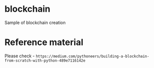 # blockchain
Sample of blockchain creation

# Reference material 

Please check -  `https://medium.com/pythoneers/building-a-blockchain-from-scratch-with-python-489e7116142e`
